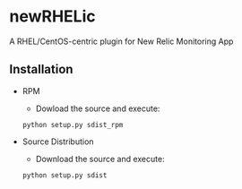 newRHELic
=========

A RHEL/CentOS-centric plugin for New Relic Monitoring App

Installation
------------
* RPM
    * Dowload the source and execute:  

    ```
    python setup.py sdist_rpm
    ```
* Source Distribution
    * Download the source and execute:  

    ```
    python setup.py sdist
    ```

